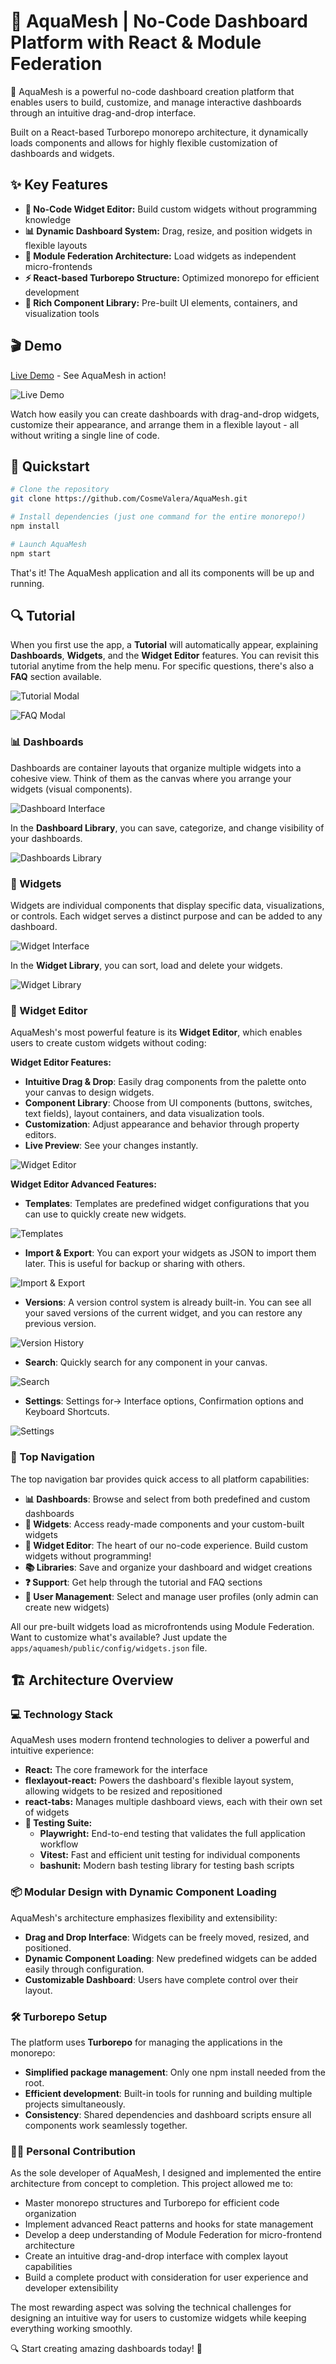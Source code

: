 # 🌊 AquaMesh | No-Code Dashboard Platform with React & Module Federation

🌊 AquaMesh is a powerful no-code dashboard creation platform that enables users to build, customize, and manage interactive dashboards through an intuitive drag-and-drop interface.

Built on a React-based Turborepo monorepo architecture, it dynamically loads components and allows for highly flexible customization of dashboards and widgets.

## ✨ Key Features
- **🔧 No-Code Widget Editor:** Build custom widgets without programming knowledge
- **📊 Dynamic Dashboard System:** Drag, resize, and position widgets in flexible layouts
- **🔗 Module Federation Architecture:** Load widgets as independent micro-frontends
- **⚡ React-based Turborepo Structure:** Optimized monorepo for efficient development
- **🎨 Rich Component Library:** Pre-built UI elements, containers, and visualization tools

## 🎬 Demo
[Live Demo](https://claude.ai/chat/ff62d5d1-2358-45a2-8e24-a7f918cf079a) - See AquaMesh in action!

![Live Demo](tools/readme_images/live_demo.png)

Watch how easily you can create dashboards with drag-and-drop widgets, customize their appearance, and arrange them in a flexible layout - all without writing a single line of code.

## 🚀 Quickstart

```sh
# Clone the repository
git clone https://github.com/CosmeValera/AquaMesh.git

# Install dependencies (just one command for the entire monorepo!)
npm install

# Launch AquaMesh
npm start
```

That's it! The AquaMesh application and all its components will be up and running.

## 🔍 Tutorial
When you first use the app, a **Tutorial** will automatically appear, explaining **Dashboards**, **Widgets**, and the **Widget Editor** features. You can revisit this tutorial anytime from the help menu. For specific questions, there's also a **FAQ** section available.

![Tutorial Modal](tools/readme_images/tutorial.png)

![FAQ Modal](tools/readme_images/faq.png)

### 📊 Dashboards

Dashboards are container layouts that organize multiple widgets into a cohesive view. Think of them as the canvas where you arrange your widgets (visual components).

![Dashboard Interface](tools/readme_images/dashboard.png)

In the **Dashboard Library**, you can save, categorize, and change visibility of your dashboards.

![Dashboards Library](tools/readme_images/dashboards-library.png)

### 🧩 Widgets

Widgets are individual components that display specific data, visualizations, or controls. Each widget serves a distinct purpose and can be added to any dashboard.

![Widget Interface](tools/readme_images/widget.png)

In the **Widget Library**, you can sort, load and delete your widgets.

![Widget Library](tools/readme_images/dashboards-library.png)


### 🔧 Widget Editor

AquaMesh's most powerful feature is its **Widget Editor**, which enables users to create custom widgets without coding:

**Widget Editor Features:**

- **Intuitive Drag & Drop**: Easily drag components from the palette onto your canvas to design widgets.
- **Component Library**: Choose from UI components (buttons, switches, text fields), layout containers, and data visualization tools.
- **Customization**: Adjust appearance and behavior through property editors.
- **Live Preview**: See your changes instantly.

![Widget Editor](tools/readme_images/widget_editor.png)

**Widget Editor Advanced Features:**
- **Templates**: Templates are predefined widget configurations that you can use to quickly create new widgets.

![Templates](tools/readme_images/templates.png)

- **Import & Export**: You can export your widgets as JSON to import them later. This is useful for backup or sharing with others.

![Import & Export](tools/readme_images/import_export.png)

- **Versions**: A version control system is already built-in. You can see all your saved versions of the current widget, and you can restore any previous version.

![Version History](tools/readme_images/version_history.png)

- **Search**: Quickly search for any component in your canvas.

![Search](tools/readme_images/search.png)

- **Settings**: Settings for-> Interface options, Confirmation options and Keyboard Shortcuts.

![Settings](tools/readme_images/settings.png)

### 🧭 Top Navigation

The top navigation bar provides quick access to all platform capabilities:

- **📊 Dashboards**: Browse and select from both predefined and custom dashboards
- **🧩 Widgets**: Access ready-made components and your custom-built widgets
- **🔧 Widget Editor**: The heart of our no-code experience. Build custom widgets without programming!
- **📚 Libraries**: Save and organize your dashboard and widget creations
- **❓ Support**: Get help through the tutorial and FAQ sections
- **👤 User Management**: Select and manage user profiles (only admin can create new widgets)

All our pre-built widgets load as microfrontends using Module Federation. Want to customize what's available? Just update the `apps/aquamesh/public/config/widgets.json` file. 

## 🏗️ Architecture Overview

### 💻 Technology Stack
AquaMesh uses modern frontend technologies to deliver a powerful and intuitive experience:

- **React:** The core framework for the interface
- **flexlayout-react:** Powers the dashboard's flexible layout system, allowing widgets to be resized and repositioned
- **react-tabs:** Manages multiple dashboard views, each with their own set of widgets
- **🧪 Testing Suite:**
  - **Playwright:** End-to-end testing that validates the full application workflow
  - **Vitest:** Fast and efficient unit testing for individual components
  - **bashunit:** Modern bash testing library for testing bash scripts 

### 📦 Modular Design with Dynamic Component Loading

AquaMesh's architecture emphasizes flexibility and extensibility:

- **Drag and Drop Interface**: Widgets can be freely moved, resized, and positioned.
- **Dynamic Component Loading**: New predefined widgets can be added easily through configuration.
- **Customizable Dashboard**: Users have complete control over their layout.

### 🛠 Turborepo Setup

The platform uses **Turborepo** for managing the applications in the monorepo:

- **Simplified package management**: Only one npm install needed from the root.
- **Efficient development**: Built-in tools for running and building multiple projects simultaneously.
- **Consistency**: Shared dependencies and dashboard scripts ensure all components work seamlessly together.

### 👨‍💻 Personal Contribution
As the sole developer of AquaMesh, I designed and implemented the entire architecture from concept to completion. This project allowed me to:

- Master monorepo structures and Turborepo for efficient code organization
- Implement advanced React patterns and hooks for state management
- Develop a deep understanding of Module Federation for micro-frontend architecture
- Create an intuitive drag-and-drop interface with complex layout capabilities
- Build a complete product with consideration for user experience and developer extensibility

The most rewarding aspect was solving the technical challenges for designing an intuitive way for users to customize widgets while keeping everything working smoothly.

🔍 Start creating amazing dashboards today! 🌊